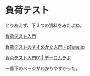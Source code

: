 # 負荷テスト

とりあえず、下３つの資料をみたよね。

[負荷テスト入門](https://www.slideshare.net/nodat/ss-76888892)

[負荷テストのすすめかた入門 - pTune.jp](https://ptune.jp/tech/how-to-recommend-a-load-test/)

[負荷テスト入門01 | デーコムラボ](http://www.dcom-web.co.jp/lab/test/stress-test/stress_test_lesson01)

一番下のページがわかりやすかった。
